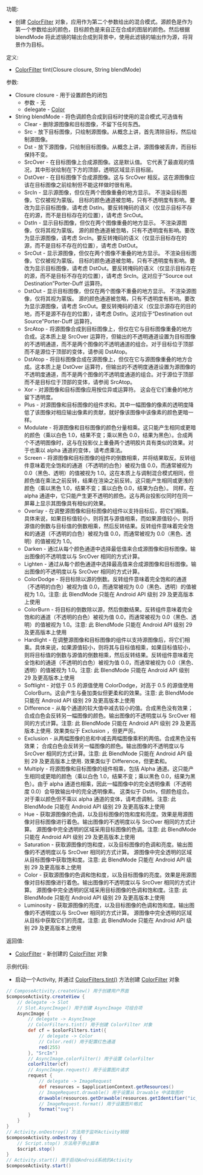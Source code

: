 功能:

+ 创建 [ColorFilter](/API/UI/Compose/Theme/Color/ColorFilter/README.md)
  对象，应用作为第二个参数给出的混合模式。源颜色是作为第一个参数给出的颜色，目标颜色是来自正在合成的图层的颜色。然后根据 blendMode
  将此滤镜的输出合成到背景中，使用此滤镜的输出作为源，将背景作为目标。

定义:

+ [ColorFilter](/API/UI/Compose/Theme/Color/ColorFilter/README.md) tint(Closure closure, String blendMode)

参数:

+ Closure closure - 用于设置颜色的闭包
    + 参数 - 无
    + delegate - [Color](/API/UI/Compose/Theme/Color/Color/README.md)
+ String blendMode - 将色调颜色合成到目标时使用的混合模式,可选值有
    + Clear - 删除源图像和目标图像，不留下任何东西。
    + Src - 放下目标图像，只绘制源图像。从概念上讲，首先清除目标，然后绘制源图像。
    + Dst - 放下源图像，只绘制目标图像。从概念上讲，源图像被丢弃，而目标保持不变。
    + SrcOver - 在目标图像上合成源图像。这是默认值。 它代表了最直观的情况，其中形状绘制在下方的顶部，透明区域显示目标层。
    + DstOver - 在目标图像下合成源图像。这与 SrcOver 相反。这在源图像应该在目标图像之前绘制但不能这样做时很有用。
    + SrcIn - 显示源图像，但仅在两个图像重叠的地方显示。 不渲染目标图像，它仅被视为蒙版。 目标的颜色通道被忽略，只有不透明度有影响。要改为显示目标图像，请考虑
      DstIn。要反转掩码的语义（仅显示目标不存在的源，而不是目标存在的位置），请考虑 SrcOut。
    + DstIn - 显示目标图像，但仅在两个图像重叠的地方显示。 不渲染源图像，仅将其视为蒙版。 源的颜色通道被忽略，只有不透明度有影响。要改为显示源图像，请考虑
      SrcIn。要反转掩码的语义（仅显示目标存在的源，而不是目标不存在的位置），请考虑 DstOut。
    + SrcOut - 显示源图像，但仅在两个图像不重叠的地方显示。 不渲染目标图像，它仅被视为蒙版。 目标的颜色通道被忽略，只有不透明度有影响。要改为显示目标图像，请考虑
      DstOut。要反转掩码的语义（仅显示目标存在的源，而不是目标不存在的位置），请考虑 SrcIn。这对应于“Source out Destination”Porter-Duff 运算符。
    + DstOut - 显示目标图像，但仅在两个图像不重叠的地方显示。 不渲染源图像，仅将其视为蒙版。 源的颜色通道被忽略，只有不透明度有影响。要改为显示源图像，请考虑
      SrcOut。要反转掩码的语义（仅显示源存在的目的地，而不是源不存在的位置），请考虑 DstIn。这对应于“Destination out Source”Porter-Duff 运算符。
    + SrcAtop - 将源图像合成到目标图像上，但仅在它与目标图像重叠的地方合成。这本质上是 SrcOver
      运算符，但输出的不透明通道设置为目标图像的不透明通道，而不是两个图像的不透明通道的组合。对于目标位于顶部而不是源位于顶部的变体，请参阅 DstAtop。
    + DstAtop - 将目标图像合成在源图像上，但仅在它与源图像重叠的地方合成。这本质上是 DstOver
      运算符，但输出的不透明度通道设置为源图像的不透明度通道，而不是两个图像的不透明度通道的组合。对于源位于顶部而不是目标位于顶部的变体，请参阅 SrcAtop。
    + Xor - 对源图像和目标图像应用按位异或运算符。 这会在它们重叠的地方留下透明度。
    + Plus - 对源图像和目标图像的组件求和。其中一幅图像的像素的透明度降低了该图像对相应输出像素的贡献，就好像该图像中该像素的颜色更暗一样。
    + Modulate - 将源图像和目标图像的颜色分量相乘。这只能产生相同或更暗的颜色（乘以白色 1.0，结果不变；乘以黑色
      0.0，结果为黑色）。合成两个不透明图像时，这与在投影仪上重叠两个透明胶片具有类似的效果。对于也乘以 alpha 通道的变体，请考虑乘法。
    + Screen - 将源图像和目标图像的组件的倒数相乘，并将结果取反。反转组件意味着完全饱和的通道（不透明的白色）被视为值 0.0，而通常被视为 0.0（黑色、透明）的值被视为
      1.0。这在本质上与调制混合模式相同，但颜色值在乘法之前反转，结果在渲染之前反转。这只能产生相同或更浅的颜色（乘以黑色 1.0，结果不变；乘以白色 0.0，结果为白色）。 同样，在
      alpha 通道中，它只能产生更不透明的颜色。这与两台投影仪同时在同一屏幕上显示其图像具有相似的效果。
    + Overlay -
      在调整源图像和目标图像的组件以支持目标后，将它们相乘。具体来说，如果目标值较小，则将其与源值相乘，而如果源值较小，则将源值的倒数与目标值的倒数相乘，然后反转结果。反转组件意味着完全饱和的通道（不透明的白色）被视为值
      0.0，而通常被视为 0.0（黑色、透明）的值被视为 1.0。
    + Darken - 通过从每个颜色通道中选择最低值来合成源图像和目标图像。输出图像的不透明度以与 SrcOver 相同的方式计算。
    + Lighten - 通过从每个颜色通道中选择最高值来合成源图像和目标图像。输出图像的不透明度以与 SrcOver 相同的方式计算。
    + ColorDodge - 将目标除以源的倒数。反转组件意味着完全饱和的通道（不透明的白色）被视为值 0.0，而通常被视为 0.0（黑色、透明）的值被视为 1.0。注意: 此
      BlendMode 只能在 Android API 级别 29 及更高版本上使用
    + ColorBurn - 将目标的倒数除以源，然后倒数结果。反转组件意味着完全饱和的通道（不透明的白色）被视为值 0.0，而通常被视为 0.0（黑色、透明）的值被视为 1.0。注意: 此
      BlendMode 只能在 Android API 级别 29 及更高版本上使用
    + Hardlight -
      在调整源图像和目标图像的组件以支持源图像后，将它们相乘。具体来说，如果源值较小，则将其与目标值相乘，如果目标值较小，则将目标值的倒数与源值的倒数相乘，然后反转结果。反转组件意味着完全饱和的通道（不透明的白色）被视为值
      0.0，而通常被视为 0.0（黑色、透明）的值被视为 1.0。注意: 此 BlendMode 只能在 Android API 级别 29 及更高版本上使用
    + Softlight - 对低于 0.5 的源值使用 ColorDodge，对高于 0.5 的源值使用 ColorBurn。这会产生与叠加类似但更柔和的效果。注意: 此 BlendMode
      只能在 Android API 级别 29 及更高版本上使用
    + Difference - 从每个通道的较大值中减去较小的值。合成黑色没有效果； 合成白色会反转另一幅图像的颜色。输出图像的不透明度以与 SrcOver 相同的方式计算。注意: 此
      BlendMode 只能在 Android API 级别 29 及更高版本上使用. 效果类似于 Exclusion ，但更严厉。
    + Exclusion - 从两幅图像的总和中减去两幅图像乘积的两倍。合成黑色没有效果； 合成白色会反转另一幅图像的颜色。输出图像的不透明度以与 SrcOver 相同的方式计算。注意: 此
      BlendMode 只能在 Android API 级别 29 及更高版本上使用. 效果类似于 Difference，但更柔和。
    + Multiply - 将源图像和目标图像的组件相乘，包括 Alpha 通道。这只能产生相同或更暗的颜色（乘以白色 1.0，结果不变；乘以黑色 0.0，结果为黑色）。由于 alpha
      通道也相乘，因此一幅图像中的完全透明像素（不透明度 0.0）会导致输出中的完全透明像素。 这类似于 DstIn，但颜色组合。对于乘以颜色但不乘以 alpha 通道的变体，请考虑调制。注意:
      此 BlendMode 只能在 Android API 级别 29 及更高版本上使用
    + Hue - 获取源图像的色调，以及目标图像的饱和度和亮度。效果是用源图像对目标图像进行着色。输出图像的不透明度以与 SrcOver 相同的方式计算。
      源图像中完全透明的区域采用目标图像的色调。注意: 此 BlendMode 只能在 Android API 级别 29 及更高版本上使用
    + Saturation - 获取源图像的饱和度，以及目标图像的色调和亮度。输出图像的不透明度以与 SrcOver 相同的方式计算。 源图像中完全透明的区域从目标图像中获取饱和度。注意: 此
      BlendMode 只能在 Android API 级别 29 及更高版本上使用
    + Color - 获取源图像的色调和饱和度，以及目标图像的亮度。效果是用源图像对目标图像进行着色。输出图像的不透明度以与 SrcOver 相同的方式计算。
      源图像中完全透明的区域采用目标图像的色调和饱和度。注意: 此 BlendMode 只能在 Android API 级别 29 及更高版本上使用
    + Luminosity - 获取源图像的亮度，以及目标图像的色调和饱和度。输出图像的不透明度以与 SrcOver 相同的方式计算。 源图像中完全透明的区域从目标中获取它们的亮度。注意: 此
      BlendMode 只能在 Android API 级别 29 及更高版本上使用

返回值:

+ [ColorFilter](/API/UI/Compose/Theme/Color/ColorFilter/README.md) -
  新创建的 [ColorFilter](/API/UI/Compose/Theme/Color/ColorFilter/README.md) 对象

示例代码:

+ 启动一个Activity, 并通过 [ColorFilters.tint()](/API/UI/Compose/Theme/Color/ColorFilters/README.md?id=tint)
  方法创建 [ColorFilter](/API/UI/Compose/Theme/Color/ColorFilter/README.md) 对象

```groovy
// ComposeActivity.createView() 用于创建用户界面
$composeActivity.createView {
    // delegate -> Slot
    // Slot.AsyncImage() 用于创建 AsyncImage 可组合项
    AsyncImage {
        // delegate -> AsyncImage
        // ColorFilters.tint() 用于创建 ColorFilter 对象
        def cf = $colorFilters.tint({
            // delegate -> Color
            // Color.red() 用于配置红色通道
            red(255)
        }, "SrcIn")
        // AsyncImage.colorFilter() 用于设置 ColorFilter
        colorFilter(cf)
        // AsyncImage.request() 用于设置图片请求
        request {
            // delegate -> ImageRequest
            def resources = $applicationContext.getResources()
            // ImageRequest.drawable() 用于设置从 Drawable 中读取图片
            drawable(resources.getDrawable(resources.getIdentifier("ic_baseline_android_24", "drawable", $applicationContext.getPackageName())))
            // ImageRequest.format() 用于设置图片格式
            format("svg")
        }
    }
}
// Activity.onDestroy() 方法用于监听Activity销毁
$composeActivity.onDestroy {
    // Script.stop() 方法用于停止脚本
    $script.stop()
}
// Activity.start() 用于启动Android系统的Activity
$composeActivity.start()
```
